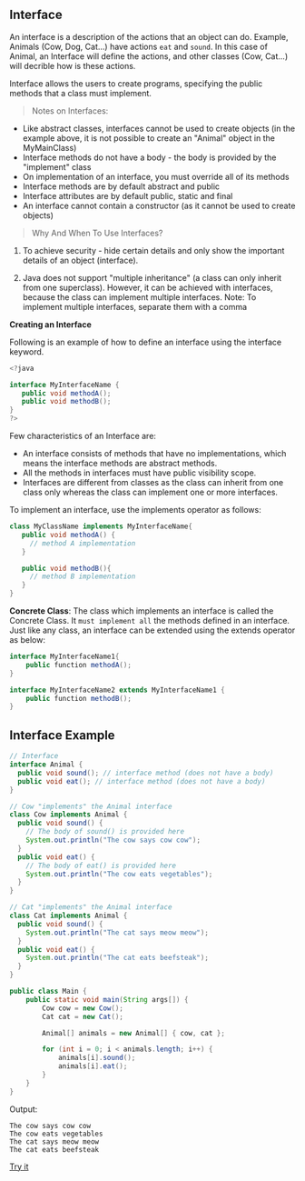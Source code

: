 ## Interface

An interface is a description of the actions that an object can do.
Example, Animals (Cow, Dog, Cat...) have actions `eat` and `sound`. In this case of Animal, an Interface will define the actions, and other classes (Cow, Cat...) will decrible how is these actions.

Interface allows the users to create programs, specifying the public methods that a class must implement.


> Notes on Interfaces:

- Like abstract classes, interfaces cannot be used to create objects (in the example above, it is not possible to create an "Animal" object in the MyMainClass)
- Interface methods do not have a body - the body is provided by the "implement" class
- On implementation of an interface, you must override all of its methods
- Interface methods are by default abstract and public
- Interface attributes are by default public, static and final
- An interface cannot contain a constructor (as it cannot be used to create objects)

> Why And When To Use Interfaces?
1) To achieve security - hide certain details and only show the important details of an object (interface).

2) Java does not support "multiple inheritance" (a class can only inherit from one superclass). However, it can be achieved with interfaces, because the class can implement multiple interfaces. Note: To implement multiple interfaces, separate them with a comma

**Creating an Interface**

Following is an example of how to define an interface using the interface keyword.

```java
<?java

interface MyInterfaceName { 
   public void methodA(); 
   public void methodB(); 
}
?> 
```

Few characteristics of an Interface are:

- An interface consists of methods that have no implementations, which means the interface methods are abstract methods.
- All the methods in interfaces must have public visibility scope.
- Interfaces are different from classes as the class can inherit from one class only whereas the class can implement one or more interfaces.

To implement an interface, use the implements operator as follows:

```java
class MyClassName implements MyInterfaceName{ 
   public void methodA() {  
     // method A implementation 
   }  

   public void methodB(){  
     // method B implementation 
   }  
} 
```

**Concrete Class**: The class which implements an interface is called the Concrete Class. It `must implement all` the methods defined in an interface. Just like any class, an interface can be extended using the extends operator as below:

```java
interface MyInterfaceName1{ 
	public function methodA(); 
} 

interface MyInterfaceName2 extends MyInterfaceName1 { 
	public function methodB(); 
} 

```

## Interface Example

```java
// Interface
interface Animal {
  public void sound(); // interface method (does not have a body)
  public void eat(); // interface method (does not have a body)
}

// Cow "implements" the Animal interface
class Cow implements Animal {
  public void sound() {
    // The body of sound() is provided here
    System.out.println("The cow says cow cow");
  }
  public void eat() {
    // The body of eat() is provided here
    System.out.println("The cow eats vegetables");
  }
}

// Cat "implements" the Animal interface
class Cat implements Animal {
  public void sound() {
    System.out.println("The cat says meow meow");
  }
  public void eat() {
    System.out.println("The cat eats beefsteak");
  }
}

public class Main {
    public static void main(String args[]) {
        Cow cow = new Cow();
        Cat cat = new Cat();

        Animal[] animals = new Animal[] { cow, cat };

        for (int i = 0; i < animals.length; i++) {
            animals[i].sound();
            animals[i].eat();  
        }
    }
}
```

Output:

```
The cow says cow cow
The cow eats vegetables
The cat says meow meow
The cat eats beefsteak
```

[Try it](https://repl.it/@ohralathe/java-interface)
